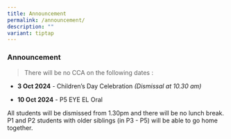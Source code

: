 ```yaml
---
title: Announcement
permalink: /announcement/
description: ""
variant: tiptap
---
```

<h3>Announcement</h3>
<p></p>
<blockquote>
<p>There will be no CCA on the following dates :</p>
</blockquote>
<ul data-tight="true" class="tight">
<li>
<p><strong>3 Oct 2024</strong> - Children’s Day Celebration <em>(Dismissal at 10.30 am)</em>
</p>
</li>
<li>
<p><strong>10 Oct 2024</strong>  <em>-</em> P5 EYE EL Oral</p>
</li>
</ul>
<p>All students will be dismissed from 1.30pm and there will be no lunch
break. P1 and P2 students with older siblings (in P3 - P5) will be able
to go home together.</p>
<p></p>